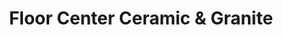 ---
title: "Floor Center Ceramic & Granite"
url: /batac/floor-center-ceramic-and-granite/
shop: doityourself
---